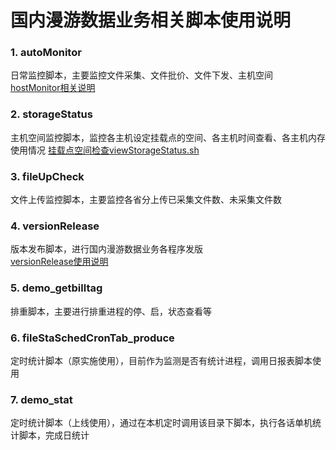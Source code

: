 # 国内漫游数据业务相关脚本使用说明
### 1. autoMonitor
日常监控脚本，主要监控文件采集、文件批价、文件下发、主机空间  
[hostMonitor相关说明](https://github.com/francisXKF/hostShREADEME/blob/master/hostMonitor.md)
### 2. storageStatus
主机空间监控脚本，监控各主机设定挂载点的空间、各主机时间查看、各主机内存使用情况
[挂载点空间检查viewStorageStatus.sh](https://github.com/francisXKF/hostShREADEME/blob/master/viewStorageStatus.md)
### 3. fileUpCheck
文件上传监控脚本，主要监控各省分上传已采集文件数、未采集文件数
### 4. versionRelease
版本发布脚本，进行国内漫游数据业务各程序发版  
[versionRelease使用说明](https://github.com/francisXKF/test/blob/master/help.md)
### 5. demo_getbilltag
排重脚本，主要进行排重进程的停、启，状态查看等
### 6. fileStaSchedCronTab_produce
定时统计脚本（原实施使用），目前作为监测是否有统计进程，调用日报表脚本使用
### 7. demo_stat
定时统计脚本（上线使用），通过在本机定时调用该目录下脚本，执行各话单机统计脚本，完成日统计
